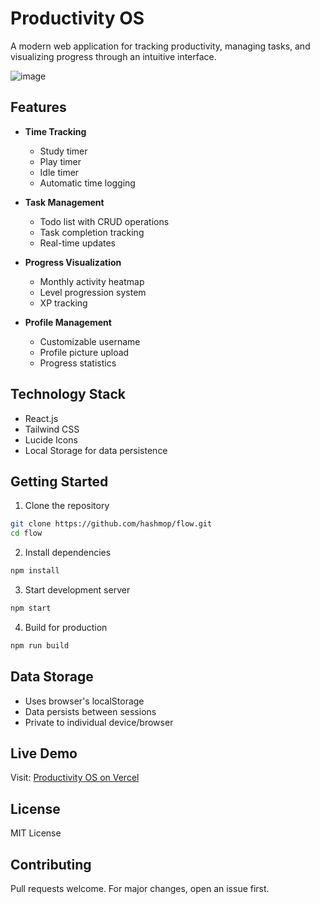 # Productivity OS

A modern web application for tracking productivity, managing tasks, and visualizing progress through an intuitive interface.

![image](https://github.com/user-attachments/assets/d9c91fbc-f520-450d-8c61-58243b1d93ce)


## Features

- **Time Tracking**
  - Study timer
  - Play timer
  - Idle timer
  - Automatic time logging

- **Task Management**
  - Todo list with CRUD operations
  - Task completion tracking
  - Real-time updates

- **Progress Visualization**
  - Monthly activity heatmap
  - Level progression system
  - XP tracking

- **Profile Management**
  - Customizable username
  - Profile picture upload
  - Progress statistics

## Technology Stack

- React.js
- Tailwind CSS
- Lucide Icons
- Local Storage for data persistence

## Getting Started

1. Clone the repository
```bash
git clone https://github.com/hashmop/flow.git
cd flow
```

2. Install dependencies
```bash
npm install
```

3. Start development server
```bash
npm start
```

4. Build for production
```bash
npm run build
```

## Data Storage

- Uses browser's localStorage
- Data persists between sessions
- Private to individual device/browser

## Live Demo

Visit: [Productivity OS on Vercel](https://flow-puce.vercel.app/)

## License

MIT License

## Contributing

Pull requests welcome. For major changes, open an issue first.
